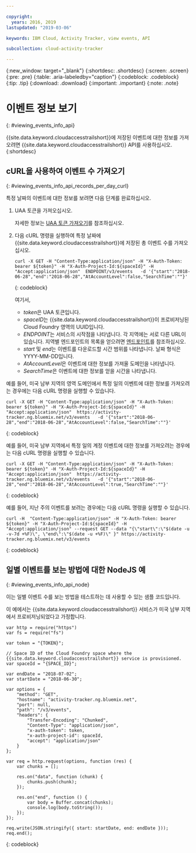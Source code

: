 ```yaml
---

copyright:
  years: 2016, 2019
lastupdated: "2019-03-06"

keywords: IBM Cloud, Activity Tracker, view events, API

subcollection: cloud-activity-tracker

---
```


{:new_window: target="_blank"}
{:shortdesc: .shortdesc}
{:screen: .screen}
{:pre: .pre}
{:table: .aria-labeledby="caption"}
{:codeblock: .codeblock}
{:tip: .tip}
{:download: .download}
{:important: .important}
{:note: .note}


# 이벤트 정보 보기
{: #viewing_events_info_api}

{{site.data.keyword.cloudaccesstrailshort}}에 저장된 이벤트에 대한 정보를 가져오려면 {{site.data.keyword.cloudaccesstrailshort}} API를 사용하십시오.
{:shortdesc}


## cURL을 사용하여 이벤트 수 가져오기
{: #viewing_events_info_api_records_per_day_curl}

특정 날짜의 이벤트에 대한 정보를 보려면 다음 단계를 완료하십시오.

1. UAA 토큰을 가져오십시오.

    자세한 정보는 [UAA 토큰 가져오기](/docs/services/cloud-activity-tracker/reference?topic=cloud-activity-tracker-auth_uaa#auth_uaa)를 참조하십시오.

2. 다음 cURL 명령을 실행하여 특정 날짜에 {{site.data.keyword.cloudaccesstrailshort}}에 저장된 총 이벤트 수를 가져오십시오.

    ```
    curl -X GET -H "Content-Type:application/json" -H "X-Auth-Token: bearer ${token}" -H "X-Auth-Project-Id:${spaceId}" -H "Accept:application/json"  ENDPOINT/v3/events   -d '{"start":"2018-06-28","end":"2018-06-28","AtAccountLevel":false,"SearchTime":""}'
    ```
    {: codeblock}

    여기서,

    * *token*은 UAA 토큰입니다.
    * *spaceID*는 {{site.data.keyword.cloudaccesstrailshort}}이 프로비저닝된 Cloud Foundry 영역의 UUID입니다.
    * *ENDPOINT*는 서비스의 시작점을 나타냅니다. 각 지역에는 서로 다른 URL이 있습니다. 지역별 엔드포인트의 목록을 얻으려면 [엔드포인트](/docs/services/cloud-activity-tracker/reference?topic=cloud-activity-tracker-ref_endpoints#api_endpoints)를 참조하십시오.
    * *start* 및 *end*는 이벤트를 다운로드할 시간 범위를 나타냅니다. 날짜 형식은 YYYY-MM-DD입니다. 
    * *AtAccountLevel*은 이벤트에 대한 정보를 가져올 도메인을 나타냅니다.
    * *SearchTime*은 이벤트에 대한 정보를 얻을 시간을 나타냅니다.


예를 들어, 미국 남부 지역의 영역 도메인에서 특정 일의 이벤트에 대한 정보를 가져오려는 경우에는 다음 cURL 명령을 실행할 수 있습니다.

```
curl -X GET -H "Content-Type:application/json" -H "X-Auth-Token: bearer ${token}" -H "X-Auth-Project-Id:${spaceId}" -H "Accept:application/json"  https://activity-tracker.ng.bluemix.net/v3/events   -d '{"start":"2018-06-28","end":"2018-06-28","AtAccountLevel":false,"SearchTime":""}'
```
{: codeblock}

예를 들어, 미국 남부 지역에서 특정 일의 계정 이벤트에 대한 정보를 가져오려는 경우에는 다음 cURL 명령을 실행할 수 있습니다.

```
curl -X GET -H "Content-Type:application/json" -H "X-Auth-Token: bearer ${token}" -H "X-Auth-Project-Id:${spaceId}" -H "Accept:application/json"  https://activity-tracker.ng.bluemix.net/v3/events   -d '{"start":"2018-06-28","end":"2018-06-28","AtAccountLevel":true,"SearchTime":""}'
```
{: codeblock}

예를 들어, 지난 주의 이벤트를 보려는 경우에는 다음 cURL 명령을 실행할 수 있습니다.

```
curl -H  "Content-Type:application/json" -H "X-Auth-Token: bearer ${token}" -H "X-Auth-Project-Id:${spaceId}" -H "Accept:application/json" --request GET --data "{\"start\":\"$(date -u -v-7d +%F)\", \"end\":\"$(date -u +%F)\" }" https://activity-tracker.ng.bluemix.net/v3/events
```
{: codeblock}


## 일별 이벤트를 보는 방법에 대한 NodeJS 예
{: #viewing_events_info_api_node}

이는 일별 이벤트 수를 보는 방법을 테스트하는 데 사용할 수 있는 샘플 코드입니다.

이 예에서는 {{site.data.keyword.cloudaccesstrailshort}} 서비스가 미국 남부 지역에서 프로비저닝되었다고 가정합니다. 

```
var http = require("https")
var fs = require("fs")

var token = "{TOKEN}";

// Space ID of the Cloud Foundry space where the {{site.data.keyword.cloudaccesstrailshort}} service is provisioned.
var spaceId = "{SPACE_ID}";

var endDate = "2018-07-02";
var startDate = "2018-06-30";

var options = {
    "method": "GET",
    "hostname": "activity-tracker.ng.bluemix.net",
    "port": null,
    "path": "/v3/events",
    "headers": {
        "Transfer-Encoding": "Chunked",
        "Content-Type": "application/json",
        "x-auth-token": token,
        "x-auth-project-id": spaceId,
        "accept": "application/json"
    }
};

var req = http.request(options, function (res) {
    var chunks = [];

    res.on("data", function (chunk) {
        chunks.push(chunk);
    });

    res.on("end", function () {
        var body = Buffer.concat(chunks);
        console.log(body.toString());
    });
});

req.write(JSON.stringify({ start: startDate, end: endDate }));
req.end();
```
{: codeblock}



